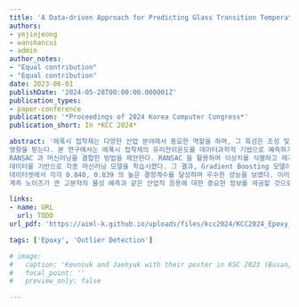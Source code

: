 ```yaml
---
title: 'A Data-driven Approach for Predicting Glass Transition Temperature of Epoxy Polymers'
authors:
- yejinjeong
- wanshancui
- admin
author_notes:
- "Equal contribution"
- "Equal contribution"
date: 2023-06-01
publishDate: '2024-05-28T00:00:00.000001Z'
publication_types:
- paper-conference
publication: '*Proceedings of 2024 Korea Computer Congress*'
publication_short: In *KCC 2024*

abstract: '에폭시 접착제는 다양한 산업 분야에서 중요한 역할을 하며, 그 특성은 조성 및 경화 조건에 따라 크게
영향을 받는다. 본 연구에서는 에폭시 접착제의 유리전이온도를 데이터과학적 기법으로 예측하기 위해
RANSAC 과 머신러닝을 결합한 방법을 제안한다. RANSAC 을 활용하여 이상치를 식별하고 제거한 후, 실험
데이터를 기반으로 각종 머신러닝 모델을 학습시켰다. 그 결과, Gradient Boosting 모델이 학습 및 테스트
데이터셋에서 각각 0.840, 0.839 의 높은 결정계수를 달성하며 우수한 성능을 보였다. 이러한 연구 결과는
계측 노이즈가 큰 고분자의 물성 예측과 같은 산업적 응용에 대한 중요한 정보를 제공할 것으로 기대된다.'

links:
- name: URL
  url: TODO
url_pdf: 'https://aiml-k.github.io/uploads/files/kcc2024/KCC2024_Epoxy_JCL.pdf'

tags: ['Epoxy', 'Outlier Detection']

# image:
#   caption: 'Keunsuk and Jaehyuk with their poster in KSC 2023 (Busan, South Korea)'
#   focal_point: ''
#   preview_only: false

---
```

